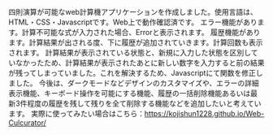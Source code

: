 四則演算が可能なweb計算機アプリケーションを作成しました。使用言語は、HTML・CSS・Javascriptです。Web上で動作確認済です。
エラー機能があります。計算不可能な式が入力された場合、Errorと表示されます。
履歴機能があります。計算結果が出される度、下に履歴が追加されていきます。計算回数も表示されます。
計算結果が表示されている状態と、新規に入力した状態を区別していなかったため、計算結果が表示されたあとに新しい数字を入力すると前の結果が残ってしまっていました。これを解決するため、Javascriptにて関数を修正しました。
今後は、ダークモードなどデザインのカスタマイズや、エラーの詳細表示機能、キーボード操作を可能にする機能、履歴の一括削除機能あるいは最新3件程度の履歴を残して残りを全て削除する機能などを追加したいと考えています。
実際に使ってみたい場合はこちら：https://kojishun1228.github.io/Web-Culcurator/
